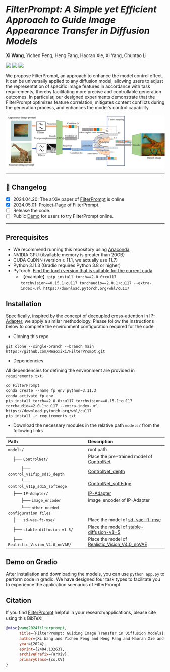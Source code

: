 # ___***FilterPrompt: A Simple yet Efficient Approach to Guide Image Appearance Transfer in Diffusion Models***___
**Xi Wang**, Yichen Peng, Heng Fang, Haoran Xie, Xi Yang, Chuntao	Li

<a href='https://meaoxixi.github.io/FilterPrompt/'><img src='https://img.shields.io/badge/Project-Page-green'></a> 
<a href='https://arxiv.org/pdf/2404.13263'><img src='https://img.shields.io/badge/Paper-blue'></a> 
<a href='https://huggingface.co/spaces/Meaowangxi/FilterPrompt-demo'><img src='https://img.shields.io/badge/Demo-orange'></a> 


We propose FilterPrompt, an approach to enhance the model control effect. It can be universally applied to any diffusion model, allowing users to adjust the representation of specific image features in accordance with task requirements, thereby facilitating more precise and controllable generation outcomes. In particular, our designed experiments demonstrate that the FilterPrompt optimizes feature correlation, mitigates content conflicts during the generation process, and enhances the model's control capability.

![arch](https://raw.githubusercontent.com/Meaoxixi/FilterPrompt/gh-pages/resources/method_diagram.png)

---
## 📝 Changelog
- [x] 2024.04.20: The arXiv paper of [FilterPrompt](https://arxiv.org/abs/2404.13263) is online.
- [x] 2024.05.01: [Project-Page](https://meaoxixi.github.io/FilterPrompt/) of FilterPrompt.
- [ ] Release the code.
- [ ] Public [Demo](https://huggingface.co/spaces/Meaowangxi/FilterPrompt-demo) for users to try FilterPrompt online.

---
## Prerequisites
- We recommend running this repository using [Anaconda](https://docs.anaconda.com/anaconda/install/).
- NVIDIA GPU (Available memory is greater than 20GB)
- CUDA CuDNN (version ≥ 11.1, we actually use 11.7)
- Python 3.11.3 (Gradio requires Python 3.8 or higher)
- PyTorch: [Find the torch version that is suitable for the current cuda](https://pytorch.org/get-started/previous-versions/)
  - 【example】:`pip install torch==2.0.0+cu117 torchvision==0.15.1+cu117 torchaudio==2.0.1+cu117 --extra-index-url https://download.pytorch.org/whl/cu117`

## Installation
Specifically, inspired by the concept of decoupled cross-attention in [IP-Adapter](https://ip-adapter.github.io/), we apply a similar methodology. 
Please follow the instructions below to complete the environment configuration required for the code:
- Cloning this repo
```
git clone --single-branch --branch main https://github.com/Meaoxixi/FilterPrompt.git
```
- Dependencies
 
All dependencies for defining the environment are provided in `requirements.txt`.
```
cd FilterPrompt
conda create --name fp_env python=3.11.3
conda activate fp_env
pip install torch==2.0.0+cu117 torchvision==0.15.1+cu117 torchaudio==2.0.1+cu117 --extra-index-url https://download.pytorch.org/whl/cu117
pip install -r requirements.txt
```
- Download the necessary modules in the relative path `models/` from the following links

| Path                                                                                                                 | Description                                                                                                             |
|:---------------------------------------------------------------------------------------------------------------------|:------------------------------------------------------------------------------------------------------------------------|
| `models/`                                                                                                            | root path                                                                                                               |
| &nbsp;&nbsp;&nbsp;&nbsp;├── `ControlNet/`                                                                            | Place the pre-trained model of [ControlNet](https://huggingface.co/lllyasviel)                                          |
| &nbsp;&nbsp;&nbsp;&nbsp;&nbsp;&nbsp;&nbsp;&nbsp;&nbsp;&nbsp;&nbsp;├── `control_v11f1p_sd15_depth `                   | [ControlNet_depth](https://huggingface.co/lllyasviel/control_v11f1p_sd15_depth/tree/main)                                                                                                    |
| &nbsp;&nbsp;&nbsp;&nbsp;&nbsp;&nbsp;&nbsp;&nbsp;&nbsp;&nbsp;&nbsp;└── `control_v11p_sd15_softedge`                   | [ControlNet_softEdge](https://huggingface.co/lllyasviel/control_v11p_sd15_softedge/tree/main)                                                                                                 |
| &nbsp;&nbsp;&nbsp;&nbsp;├── `IP-Adapter/`                                                                            | [IP-Adapter](https://huggingface.co/h94/IP-Adapter/tree/main/models)                                 |
| &nbsp;&nbsp;&nbsp;&nbsp;&nbsp;&nbsp;&nbsp;&nbsp;&nbsp;&nbsp;&nbsp;├── `image_encoder `                               | image_encoder of IP-Adapter                                                                                             |
| &nbsp;&nbsp;&nbsp;&nbsp;&nbsp;&nbsp;&nbsp;&nbsp;&nbsp;&nbsp;&nbsp;└── `other needed configuration files`             |                                                                                                                         |
| &nbsp;&nbsp;&nbsp;&nbsp;├── `sd-vae-ft-mse/`                                                                         | Place the model of [sd-vae-ft-mse](https://huggingface.co/stabilityai/sd-vae-ft-mse/tree/main)                          |
| &nbsp;&nbsp;&nbsp;&nbsp;├── `stable-diffusion-v1-5/`                                                                 | Place the model of [stable-diffusion-v1-5](https://huggingface.co/runwayml/stable-diffusion-v1-5)                       |
| &nbsp;&nbsp;&nbsp;&nbsp;├── `Realistic_Vision_V4.0_noVAE/`                                                           | Place the model of [Realistic_Vision_V4.0_noVAE](https://huggingface.co/SG161222/Realistic_Vision_V4.0_noVAE/tree/main) |




## Demo on Gradio

After installation and downloading the models, you can use `python app.py` to perform code in gradio. We have designed four task types to facilitate you to experience the application scenarios of FilterPrompt.

## Citation
If you find [FilterPrompt](https://arxiv.org/abs/2404.13263) helpful in your research/applications, please cite using this BibTeX:
```bibtex
@misc{wang2024filterprompt,
      title={FilterPrompt: Guiding Image Transfer in Diffusion Models}, 
      author={Xi Wang and Yichen Peng and Heng Fang and Haoran Xie and Xi Yang and Chuntao Li},
      year={2024},
      eprint={2404.13263},
      archivePrefix={arXiv},
      primaryClass={cs.CV}
}
```
